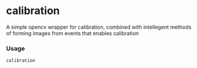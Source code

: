 # calibration

A simple opencv wrapper for calibration, combined with intellegent methods of forming images from events that enables calibration

### Usage
`calibration`
